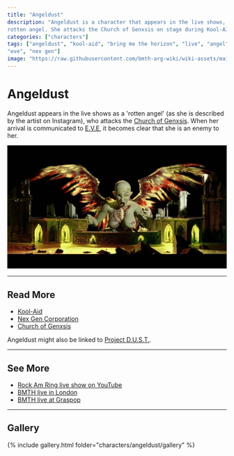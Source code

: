 ```yaml
---
title: "Angeldust"
description: "Angeldust is a character that appears in the live shows, sometimes being referred to as a 
rotten angel. She attacks the Church of Genxsis on stage during Kool-Aid."
categories: ["characters"]
tags: ["angeldust", "kool-aid", "bring me the horizon", "live", "angel", "rotten angel", "project dust", "church of genxsis", 
"eve", "nex gen"]
image: "https://raw.githubusercontent.com/bmth-arg-wiki/wiki-assets/main/characters/angeldust/angeldust-300x300.jpg"
---
```


# Angeldust

Angeldust appears in the live shows as a 'rotten angel' (as she is described by the artist on 
Instagram), who attacks the [Church of Genxsis](../lore/church). 
When her arrival is communicated to [E.V.E](eve), it becomes clear that she is an enemy to her.

![Snapinsta.app_420366895_392572589824770_3198707577784132863_n_1024.jpg](https://raw.githubusercontent.com/bmth-arg-wiki/wiki-assets/main/characters/angeldust/Snapinsta.app_420366895_392572589824770_3198707577784132863_n_1024.jpg)

***

## Read More

- [Kool-Aid](../music/song-koolaid)
- [Nex Gen Corporation](../lore/nex-gen-corporation)
- [Church of Genxsis](../lore/church)

Angeldust might also be linked to [Project D.U.S.T.](../for-sof/project_dust).

***

## See More

- [Rock Am Ring live show on YouTube](https://www.youtube.com/watch?v=zSwqLsuJRY0&pp=ygUebGl2ZSBzaG93IGJyaW5nIG1lIHRoZSBob3Jpem9u)
- [BMTH live in London](https://www.youtube.com/watch?v=iDLwJ_ZqMk8)
- [BMTH live at Graspop](https://www.youtube.com/watch?v=YNhjDaZmaac)

***

## Gallery

{% include gallery.html folder="characters/angeldust/gallery" %}